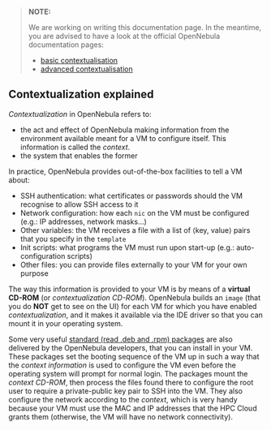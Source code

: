 >**NOTE:**
>
>We are working on writing this documentation page. In the meantime, you are advised to have a look at the official OpenNebula documentation pages:
> * [basic contextualisation](http://docs.opennebula.org/4.12/user/virtual_machine_setup/bcont.html)
> * [advanced contextualisation](http://docs.opennebula.org/4.12/user/virtual_machine_setup/cong.html)

## Contextualization explained

_Contextualization_ in OpenNebula refers to:
* the act and effect of OpenNebula making information from the environment available meant for a VM to configure itself. This information is called the _context_.
* the system that enables the former

In practice, OpenNebula provides out-of-the-box facilities to tell a VM about:
* SSH authentication: what certificates or passwords should the VM recognise to allow SSH access to it
* Network configuration: how each `nic` on the VM must be configured (e.g.: IP addresses, network masks...)
* Other variables: the VM receives a file with a list of ⟨key, value⟩ pairs that you specify in the `template`
* Init scripts: what programs the VM must run upon start-up (e.g.: auto-configuration scripts)
* Other files: you can provide files externally to your VM for your own purpose

The way this information is provided to your VM is by means of a **virtual CD-ROM** (or _contextualization CD-ROM_). OpenNebula builds an `image` (that you do **NOT** get to see on the UI) for each VM for which you have enabled _contextualization_, and it makes it available via the IDE driver so that you can mount it in your operating system. 

Some very useful [standard (read .deb and .rpm) packages](https://github.com/OpenNebula/addon-context-linux) are also delivered by the OpenNebula developers, that you can install in your VM. These packages set the booting sequence of the VM up in such a way that the _context information_ is used to configure the VM even before the operating system will prompt for normal login. The packages mount the _context CD-ROM_, then process the files found there to configure the root user to require a private-public key pair to SSH into the VM. They also configure the network according to the _context_, which is very handy because your VM must use the MAC and IP addresses that the HPC Cloud grants them (otherwise, the VM will have no network connectivity).

